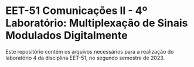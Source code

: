 # EET-51 Comunicações II - 4º Laboratório: Multiplexação de Sinais Modulados Digitalmente

Este repositório contém os arquivos necessários para a realização do laboratório 4 da disciplina EET-51, no segundo semestre de 2023.
